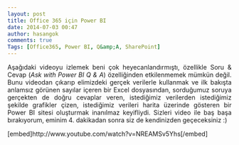 ```yaml
---
layout: post
title: Office 365 için Power BI
date: 2014-07-03 00:47
author: hasangok
comments: true
Tags: [Office365, Power BI, Q&amp;A, SharePoint]
---
```

<p style="text-align: justify;">Aşağıdaki videoyu izlemek beni çok heyecanlandırmıştı, özellikle Soru &amp; Cevap (<em>Ask with Power BI Q &amp; A</em>) özelliğinden etkilenmemek mümkün değil. Bunu videodan çıkarıp elimizdeki gerçek verilerle kullanmak ve ilk bakışta anlamsız görünen sayılar içeren bir Excel dosyasından, sorduğumuz soruya gerçekten de doğru cevaplar veren, istediğimiz verilerden istediğimiz şekilde grafikler çizen, istediğimiz verileri harita üzerinde gösteren bir Power BI sitesi oluşturmak inanılmaz keyifliydi. Sizleri video ile baş başa bırakıyorum, eminim 4. dakikadan sonra siz de kendinizden geçeceksiniz :)</p>
<p style="text-align: justify;">[embed]http://www.youtube.com/watch?v=NREAMSv5Yhs[/embed]</p>
